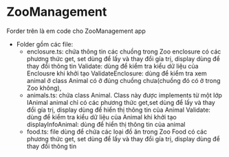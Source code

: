 # ZooManagement
Forder trên là em code cho ZooManagement app
- Folder gồm các file:
    + enclosure.ts: chứa thông tin các chuồng trong Zoo
      enclosure có các phương thức get, set dùng để lấy và thay đổi gía trị, display dùng để thay đổi thông tin
      Validate: dùng để kiểm tra kiểu dữ liệu của Enclousre khi khởi tạo
      ValidateEnclosure: dùng để kiểm tra xem animal ở class Animal có ở đúng chuồng chưa(chuồng đó có ở trong Zoo không),
    + animals.ts: chứa class Animal. Class này được implements từ một lớp IAnimal
      animal chỉ có các phương thức get,set dùng để lấy và thay đổi gía trị, display dùng để hiển thị thông tin của Animal
      Validate: dùng để kiểm tra kiểu dữ liệu của Animal khi khởi tạo
      displayInfoAnimal: dùng để hiển thị thông tin của animal
    + food.ts: file dùng để chứa các loại đồ ăn trong Zoo
      Food có các phương thức get, set dùng để lấy và thay đổi gía trị, display dùng để thay đổi thông tin
      
